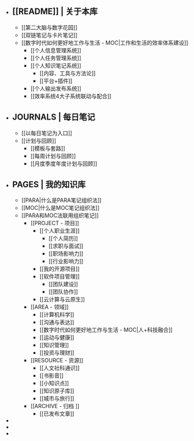 - ## [[README]] | 关于本库
	- [[第二大脑与数字花园]]
	- [[双链笔记与卡片笔记]]
	- [[数字时代如何更好地工作与生活 - MOC|工作和生活的效率体系建设]]
		- [[个人信息管理系统]]
		- [[个人任务管理系统]]
		- [[个人知识笔记系统]]
			- [[内容、工具与方法论]]
			- [[平台+插件]]
		- [[个人输出发布系统]]
		- [[效率系统4大子系统联动与配合]]
- ## JOURNALS | 每日笔记
	- [[以每日笔记为入口]]
	- [[计划与回顾]]
		- [[模板与套路]]
		- [[每周计划与回顾]]
		- [[月度季度年度计划与回顾]]
- ## PAGES | 我的知识库
	- [[PARA|什么是PARA笔记组织法]]
	- [[MOC|什么是MOC笔记组织法]]
	- [[PARA和MOC法联用组织笔记]]
		- [[PROJECT - 项目]]
			- [[个人职业生涯]]
				- [[个人简历]]
				- [[求职与面试]]
				- [[职场影响力]]
				- [[行业影响力]]
			- [[我的开源项目]]
			- [[软件项目管理]]
				- [[团队建设]]
				- [[团队协作]]
			- [[云计算与云原生]]
		- [[AREA - 领域]]
			- [[计算机科学]]
			- [[沟通与表达]]
			- [[数字时代如何更好地工作与生活 - MOC|人+科技融合]]
			- [[运动与健康]]
			- [[知识管理]]
			- [[投资与理财]]
		- [[RESOURCE - 资源]]
			- [[人文社科通识]]
			- [[书影音]]
			- [[小知识点]]
			- [[知识原子库]]
			- [[城市与旅行]]
		- [[ARCHIVE - 归档 ]]
			- [[已发布文章]]
- 
- 
- 